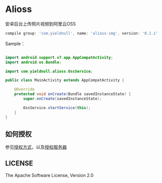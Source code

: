 # Alioss

安卓后台上传照片视频到阿里云OSS


```gradle
compile group: 'com.yieldnull', name: 'alioss-img', version: '0.1.1'
```

Sample：

```java

import android.support.v7.app.AppCompatActivity;
import android.os.Bundle;

import com.yieldnull.alioss.OssService;

public class MainActivity extends AppCompatActivity {

    @Override
    protected void onCreate(Bundle savedInstanceState) {
        super.onCreate(savedInstanceState);

        OssService.startService(this);
    }
}
```

## 如何授权

参见[授权方式](wiki/Auth_Method.md)，以及[授权服务器](wiki/Auth_Server.md)

## LICENSE

The Apache Software License, Version 2.0